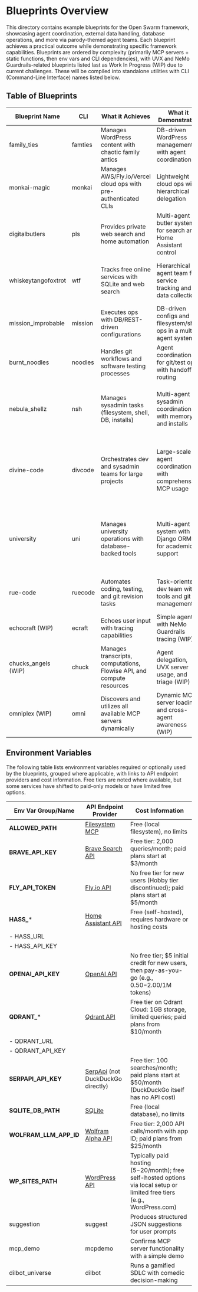 # Blueprints Overview

This directory contains example blueprints for the Open Swarm framework, showcasing agent coordination, external data handling, database operations, and more via parody-themed agent teams. Each blueprint achieves a practical outcome while demonstrating specific framework capabilities. Blueprints are ordered by complexity (primarily MCP servers + static functions, then env vars and CLI dependencies), with UVX and NeMo Guardrails-related blueprints listed last as Work In Progress (WIP) due to current challenges. These will be compiled into standalone utilities with CLI (Command-Line Interface) names listed below.

## Table of Blueprints

| Blueprint Name          | CLI      | What it Achieves                                           | What it Demonstrates                                           | MCP Servers Used                                | Env Vars Required                          | CLI Dependencies                       | Static Functions                          |
|-------------------------|----------|------------------------------------------------------------|----------------------------------------------------------------|------------------------------------------------|--------------------------------------------|----------------------------------------|-------------------------------------------|
| family_ties             | famties  | Manages WordPress content with chaotic family antics       | DB-driven WordPress management with agent coordination         | memory, server-wp-mcp                          | [WP_SITES_PATH](#wp_sites_path)            | None                                   | None                                      |
| monkai-magic            | monkai   | Manages AWS/Fly.io/Vercel cloud ops with pre-authenticated CLIs | Lightweight cloud ops with hierarchical delegation         | mcp-shell                                      | None                                       | aws CLI, flyctl CLI, vercel CLI        | aws_cli, fly_cli, vercel_cli              |
| digitalbutlers          | pls      | Provides private web search and home automation            | Multi-agent butler system for search and Home Assistant control| memory, duckduckgo-search, home-assistant, mcp-npx-fetch | [SERPAPI_API_KEY](#serpapi_api_key), [HASS_*](#hass_) | None                                   | None                                      |
| whiskeytangofoxtrot     | wtf      | Tracks free online services with SQLite and web search     | Hierarchical agent team for service tracking and data collection | sqlite, brave-search, mcp-npx-fetch, mcp-doc-forge, filesystem | [BRAVE_API_KEY](#brave_api_key), [SQLITE_DB_PATH](#sqlite_db_path), [ALLOWED_PATH](#allowed_path) | None                                   | None                                      |
| mission_improbable      | mission  | Executes ops with DB/REST-driven configurations            | DB-driven configs and filesystem/shell ops in a multi-agent system | memory, filesystem, mcp-shell, brave-search, rag-docs | [BRAVE_API_KEY](#brave_api_key), [OPENAI_API_KEY](#openai_api_key), [QDRANT_*](#qdrant_) | None                                   | echo_command                              |
| burnt_noodles           | noodles  | Handles git workflows and software testing processes       | Agent coordination for git/test ops with handoff routing       | None                                           | None                                       | git CLI, npm CLI, pytest CLI           | git_status, git_diff, git_add, git_commit, git_push, run_npm_test, run_pytest |
| nebula_shellz           | nsh      | Manages sysadmin tasks (filesystem, shell, DB, installs)   | Multi-agent sysadmin coordination with memory and installs     | filesystem, mcp-shell, brave-search, sqlite, mcp-installer, memory, rag-docs | [BRAVE_API_KEY](#brave_api_key), [OPENAI_API_KEY](#openai_api_key), [QDRANT_*](#qdrant_), [SQLITE_DB_PATH](#sqlite_db_path) | None                                   | None                                      |
| divine-code             | divcode  | Orchestrates dev and sysadmin teams for large projects     | Large-scale agent coordination with comprehensive MCP usage     | filesystem, mcp-shell, sqlite, memory, sequential-thinking, duckduckgo-search, mcp-server-reddit | [SERPAPI_API_KEY](#serpapi_api_key), [SQLITE_DB_PATH](#sqlite_db_path), [ALLOWED_PATH](#allowed_path) | None                                   | None                                      |
| university              | uni      | Manages university operations with database-backed tools   | Multi-agent system with Django ORM for academic support        | None                                           | [SQLITE_DB_PATH](#sqlite_db_path)          | None                                   | search_courses, search_students, search_teaching_units, search_topics, search_learning_objectives, search_subtopics, search_enrollments, search_assessment_items, extended_comprehensive_search, comprehensive_search |
| rue-code                | ruecode  | Automates coding, testing, and git revision tasks          | Task-oriented dev team with tools and git management           | memory, brave-search                           | [BRAVE_API_KEY](#brave_api_key)            | git CLI, npm CLI, pytest CLI           | execute_command, read_file, write_to_file, write_md_file, apply_diff, search_files, list_files, run_test_command, prepare_git_commit |
| echocraft (WIP)         | ecraft   | Echoes user input with tracing capabilities                | Simple agent with NeMo Guardrails tracing (WIP)                 | None                                           | None                                       | None                                   | echo_function                             |
| chucks_angels (WIP)     | chuck    | Manages transcripts, computations, Flowise API, and compute resources | Agent delegation, UVX server usage, and triage (WIP)       | youtube-transcript, wolframalpha-llm-mcp, mcp-flowise, sqlite-uvx, fly | [WOLFRAM_LLM_APP_ID](#wolfram_llm_app_id), [FLY_API_TOKEN](#fly_api_token), [SQLITE_DB_PATH](#sqlite_db_path) | None                                   | None                                      |
| omniplex (WIP)          | omni     | Discovers and utilizes all available MCP servers dynamically | Dynamic MCP server loading and cross-agent awareness (WIP)      | All available (npx, uvx, others)               | [OPENAI_API_KEY](#openai_api_key), [BRAVE_API_KEY](#brave_api_key), [SERPAPI_API_KEY](#serpapi_api_key), [QDRANT_*](#qdrant_), [WOLFRAM_LLM_APP_ID](#wolfram_llm_app_id), [SQLITE_DB_PATH](#sqlite_db_path) | None                                   | generate_base_instructions, generate_tool_summary |

## Environment Variables

The following table lists environment variables required or optionally used by the blueprints, grouped where applicable, with links to API endpoint providers and cost information. Free tiers are noted where available, but some services have shifted to paid-only models or have limited free options.

| Env Var Group/Name      | API Endpoint Provider                                  | Cost Information                       |
|-------------------------|-------------------------------------------------------|----------------------------------------|
| <a name="allowed_path"></a>**ALLOWED_PATH**         | [Filesystem MCP](https://github.com/modelcontextprotocol/server-filesystem) | Free (local filesystem), no limits     |
| <a name="brave_api_key"></a>**BRAVE_API_KEY**       | [Brave Search API](https://api.search.brave.com/)     | Free tier: 2,000 queries/month; paid plans start at $3/month |
| <a name="fly_api_token"></a>**FLY_API_TOKEN**       | [Fly.io API](https://fly.io/docs/reference/api/)      | No free tier for new users (Hobby tier discontinued); paid plans start at $5/month |
| <a name="hass_"></a>**HASS_***                      | [Home Assistant API](https://www.home-assistant.io/integrations/rest_api/) | Free (self-hosted), requires hardware or hosting costs |
| - HASS_URL              |                                                       |                                        |
| - HASS_API_KEY          |                                                       |                                        |
| <a name="openai_api_key"></a>**OPENAI_API_KEY**     | [OpenAI API](https://platform.openai.com/docs/api-reference) | No free tier; $5 initial credit for new users, then pay-as-you-go (e.g., $0.50-$2.00/1M tokens) |
| <a name="qdrant_"></a>**QDRANT_***                  | [Qdrant API](https://qdrant.tech/documentation/)      | Free tier on Qdrant Cloud: 1GB storage, limited queries; paid plans from $10/month |
| - QDRANT_URL            |                                                       |                                        |
| - QDRANT_API_KEY        |                                                       |                                        |
| <a name="serpapi_api_key"></a>**SERPAPI_API_KEY**   | [SerpApi](https://serpapi.com/) (not DuckDuckGo directly) | Free tier: 100 searches/month; paid plans start at $50/month (DuckDuckGo itself has no API cost) |
| <a name="sqlite_db_path"></a>**SQLITE_DB_PATH**     | [SQLite](https://www.sqlite.org/docs.html)            | Free (local database), no limits       |
| <a name="wolfram_llm_app_id"></a>**WOLFRAM_LLM_APP_ID** | [Wolfram Alpha API](https://products.wolframalpha.com/api/) | Free tier: 2,000 API calls/month with app ID; paid plans from $25/month |
| <a name="wp_sites_path"></a>**WP_SITES_PATH**       | [WordPress API](https://developer.wordpress.org/rest-api/) | Typically paid hosting ($5-$20/month); free self-hosted options via local setup or limited free tiers (e.g., WordPress.com) |
| suggestion              | suggest  | Produces structured JSON suggestions for user prompts      | Structured JSON output via a single agent                      | None                                           | None                                       | None                                   | None                                      |
| mcp_demo                | mcpdemo  | Confirms MCP server functionality with a simple demo       | Basic MCP server operation and functionality testing           | everything                                     | None                                       | None                                   | None                                      |
| dilbot_universe         | dilbot   | Runs a gamified SDLC with comedic decision-making          | DB-driven configs and gamified handoffs in a multi-agent setup | None                                           | None                                       | None                                   | build_product, sabotage_project           |
